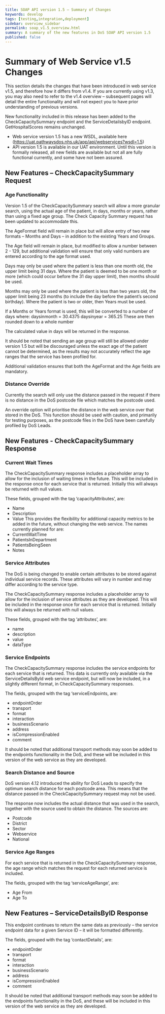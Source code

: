 ```yaml
---
title: SOAP API version 1.5 – Summary of Changes
keywords: develop
tags: [testing,integration,deployment]
sidebar: overview_sidebar
permalink: soap_v1.5_overview.html
summary: A summary of the new features in DoS SOAP API version 1.5
published: false
---
```


# Summary of Web Service v1.5 Changes

This section details the changes that have been introduced in web service v1.5, and therefore how it differs from v1.4. If you are currently using v1.3, you may also need to refer to the v1.4 overview – subsequent pages will detail the entire functionality and will not expect you to have prior understanding of previous versions.

New functionality included in this release has been added to the CheckCapacitySummary endpoint and the ServiceDetailsbyID endpoint. GetHospitalScores remains unchanged.

* Web service version 1.5 has a new WSDL, available here (https://uat.pathwaysdos.nhs.uk/app/api/webservices?wsdl=1.5)
* API version 1.5 is available in our UAT environment. Until this version is formally released, all new fields are available but not all are fully functional currently, and some have not been assured. 

## New Features – CheckCapacitySummary Request

### Age Functionality

Version 1.5 of the CheckCapacitySummary search will allow a more granular search, using the actual age of the patient, in days, months or years, rather than using a fixed age group. The Check Capacity Summary request has been updated to accommodate this.

The AgeFormat field will remain in place but will allow entry of two new formats – Months and Days – in addition to the existing Years and Groups.

The Age field will remain in place, but modified to allow a number between 2 - 129, but additional validation will ensure that only valid numbers are entered according to the age format used.

Days may only be used where the patient is less than one month old, the upper limit being 31 days. Where the patient is deemed to be one month or more (which could occur before the 31 day upper limit), then months should be used.

Months may only be used where the patient is less than two years old, the upper limit being 23 months (to include the day before the patient’s second birthday). Where the patient is two or older, then Years must be used.

If a Months or Years format is used, this will be converted to a number of days where:
daysinmonth = 30.4375
daysinyear = 365.25
These are then rounded down to a whole number

The calculated value in days will be returned in the response. 

It should be noted that sending an age group will still be allowed under version 1.5 but will be discouraged unless the exact age of the patient cannot be determined, as the results may not accurately reflect the age ranges that the service has been profiled for.

Additional validation ensures that both the AgeFormat and the Age fields are mandatory.

### Distance Override
Currently the search will only use the distance passed in the request if there is no distance in the DoS postcode file which matches the postcode used.

An override option will prioritise the distance in the web service over that stored in the DoS. This function should be used with caution, and primarily for testing purposes, as the postcode files in the DoS have been carefully profiled by DoS Leads.

## New Features - CheckCapacitySummary Response

### Current Wait Times
The CheckCapacitySummary response includes a placeholder array to allow for the inclusion of waiting times in the future. This will be included in the response once for each service that is returned. Initially this will always be returned with null values.

These fields, grouped with the tag ‘capacityAttributes’, are:
* Name
* Description
* Value
This provides the flexibility for additional capacity metrics to be added in the future, without changing the web service. The names currently planned for are:
* CurrentWaitTime
* PatientsInDepartment
* PatientsBeingSeen
* Notes

### Service Attributes

The DoS is being changed to enable certain attributes to be stored against individual service records. These attributes will vary in number and may differ according to the service type.

The CheckCapacitySummary response includes a placeholder array to allow for the inclusion of service attributes as they are developed. This will be included in the response once for each service that is returned.  Initially this will always be returned with null values.

These fields, grouped with the tag ‘attributes’, are:
* name
* description
* value
* dataType

### Service Endpoints

The CheckCapacitySummary response includes the service endpoints for each service that is returned. This data is currently only available via the ServiceDetailsById web service endpoint, but will now be included, in a slightly different format, in CheckCapacitySummary responses. 

The fields, grouped with the tag ‘serviceEndpoints, are:
* endpointOrder
* transport
* format
* interaction
* businessScenario
* address
* isCompressionEnabled
* comment

It should be noted that additional transport methods may soon be added to the endpoints functionality in the DoS, and these will be included in this version of the web service as they are developed.

### Search Distance and Source
DoS version 4.12 introduced the ability for DoS Leads to specify the optimum search distance for each postcode area. This means that the distance passed in the CheckCapacitySummary request may not be used. 

The response now includes the actual distance that was used in the search, together with the source used to obtain the distance.
The sources are:
* Postcode
* District
* Sector
* Webservice
* National

### Service Age Ranges
For each service that is returned in the CheckCapacitySummary response, the age range which matches the request for each returned service is included.

The fields, grouped with the tag ‘serviceAgeRange’, are:
* Age From
* Age To

## New Features – ServiceDetailsByID Response

This endpoint continues to return the same data as previously – the service endpoint data for a given Service ID – it will be formatted differently.

The fields, grouped with the tag ‘contactDetails', are:
* endpointOrder
* transport
* format
* interaction
* businessScenario
* address
* isCompressionEnabled
* comment

It should be noted that additional transport methods may soon be added to the endpoints functionality in the DoS, and these will be included in this version of the web service as they are developed.
